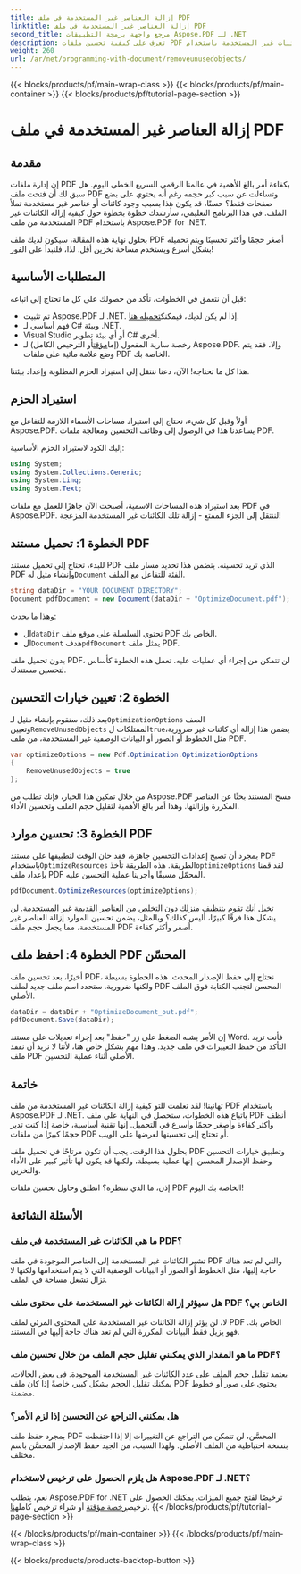 ```yaml
---
title: إزالة العناصر غير المستخدمة في ملف PDF
linktitle: إزالة العناصر غير المستخدمة في ملف PDF
second_title: مرجع واجهة برمجة التطبيقات Aspose.PDF لـ .NET
description: تعرف على كيفية تحسين ملفات PDF عن طريق إزالة الكائنات غير المستخدمة باستخدام Aspose.PDF لـ .NET. دليل خطوة بخطوة لتقليل حجم الملف وتحسين الأداء.
weight: 260
url: /ar/net/programming-with-document/removeunusedobjects/
---
```


{{< blocks/products/pf/main-wrap-class >}}
{{< blocks/products/pf/main-container >}}
{{< blocks/products/pf/tutorial-page-section >}}

# إزالة العناصر غير المستخدمة في ملف PDF

## مقدمة

إن إدارة ملفات PDF بكفاءة أمر بالغ الأهمية في عالمنا الرقمي السريع الخطى اليوم. هل سبق لك أن فتحت ملف PDF وتساءلت عن سبب كبر حجمه رغم أنه يحتوي على بضع صفحات فقط؟ حسنًا، قد يكون هذا بسبب وجود كائنات أو عناصر غير مستخدمة تملأ الملف. في هذا البرنامج التعليمي، سأرشدك خطوة بخطوة حول كيفية إزالة الكائنات غير المستخدمة من ملف PDF باستخدام Aspose.PDF for .NET. 

بحلول نهاية هذه المقالة، سيكون لديك ملف PDF أصغر حجمًا وأكثر تحسينًا ويتم تحميله بشكل أسرع ويستخدم مساحة تخزين أقل. لذا، فلنبدأ على الفور!

## المتطلبات الأساسية

قبل أن نتعمق في الخطوات، تأكد من حصولك على كل ما تحتاج إلى اتباعه:

-  تم تثبيت Aspose.PDF لـ .NET. إذا لم يكن لديك، فيمكنك[تحميله هنا](https://releases.aspose.com/pdf/net/).
- فهم أساسي لـ C# وبيئة .NET.
- Visual Studio أو أي بيئة تطوير C# أخرى.
-  رخصة سارية المفعول (إما[مؤقت](https://purchase.aspose.com/temporary-license/)أو الترخيص الكامل) لـ Aspose.PDF. وإلا، فقد يتم وضع علامة مائية على ملفات PDF الخاصة بك.
  
هذا كل ما تحتاجه! الآن، دعنا ننتقل إلى استيراد الحزم المطلوبة وإعداد بيئتنا.

## استيراد الحزم

أولاً وقبل كل شيء، نحتاج إلى استيراد مساحات الأسماء اللازمة للتفاعل مع Aspose.PDF. يساعدنا هذا في الوصول إلى وظائف التحسين ومعالجة ملفات PDF.

إليك الكود لاستيراد الحزم الأساسية:

```csharp
using System;
using System.Collections.Generic;
using System.Linq;
using System.Text;
```

بعد استيراد هذه المساحات الاسمية، أصبحت الآن جاهزًا للعمل مع ملفات PDF في Aspose.PDF. لننتقل إلى الجزء الممتع - إزالة تلك الكائنات غير المستخدمة المزعجة!

## الخطوة 1: تحميل مستند PDF

 للبدء، تحتاج إلى تحميل مستند PDF الذي تريد تحسينه. يتضمن هذا تحديد مسار ملف PDF وإنشاء مثيل له`Document` الفئة للتفاعل مع الملف.

```csharp
string dataDir = "YOUR DOCUMENT DIRECTORY";
Document pdfDocument = new Document(dataDir + "OptimizeDocument.pdf");
```

وهذا ما يحدث:
-  ال`dataDir` تحتوي السلسلة على موقع ملف PDF الخاص بك.
-  ال`Document` هدف`pdfDocument` يمثل ملف PDF.

بدون تحميل ملف PDF، لن تتمكن من إجراء أي عمليات عليه. تعمل هذه الخطوة كأساس لتحسين مستندك.

## الخطوة 2: تعيين خيارات التحسين

 بعد ذلك، سنقوم بإنشاء مثيل لـ`OptimizationOptions` الصف وتعيين`RemoveUnusedObjects` الممتلكات ل`true`يضمن هذا إزالة أي كائنات غير ضرورية، مثل الخطوط أو الصور أو البيانات الوصفية غير المستخدمة، من ملف PDF.

```csharp
var optimizeOptions = new Pdf.Optimization.OptimizationOptions
{
    RemoveUnusedObjects = true
};
```

من خلال تمكين هذا الخيار، فإنك تطلب من Aspose.PDF مسح المستند بحثًا عن العناصر المكررة وإزالتها. وهذا أمر بالغ الأهمية لتقليل حجم الملف وتحسين الأداء.

## الخطوة 3: تحسين موارد PDF

 بمجرد أن تصبح إعدادات التحسين جاهزة، فقد حان الوقت لتطبيقها على مستند PDF باستخدام`OptimizeResources` الطريقة. هذه الطريقة تأخذ`optimizeOptions` لقد قمنا بإعداد ملف PDF المحمّل مسبقًا وأجرينا عملية التحسين عليه.

```csharp
pdfDocument.OptimizeResources(optimizeOptions);
```

تخيل أنك تقوم بتنظيف منزلك دون التخلص من العناصر القديمة غير المستخدمة. لن يشكل هذا فرقًا كبيرًا، أليس كذلك؟ وبالمثل، يضمن تحسين الموارد إزالة العناصر غير المستخدمة، مما يجعل حجم ملف PDF أصغر وأكثر كفاءة.

## الخطوة 4: احفظ ملف PDF المحسّن

أخيرًا، بعد تحسين ملف PDF، نحتاج إلى حفظ الإصدار المحدث. هذه الخطوة بسيطة ولكنها ضرورية. ستحدد اسم ملف جديد لملف PDF المحسن لتجنب الكتابة فوق الملف الأصلي.

```csharp
dataDir = dataDir + "OptimizeDocument_out.pdf";
pdfDocument.Save(dataDir);
```

إن الأمر يشبه الضغط على زر "حفظ" بعد إجراء تعديلات على مستند Word. فأنت تريد التأكد من حفظ التغييرات في ملف جديد. وهذا مهم بشكل خاص هنا، لأننا لا نريد أن نفقد ملف PDF الأصلي أثناء عملية التحسين.

## خاتمة

تهانينا! لقد تعلمت للتو كيفية إزالة الكائنات غير المستخدمة من ملف PDF باستخدام Aspose.PDF لـ .NET. باتباع هذه الخطوات، ستحصل في النهاية على ملف PDF أنظف وأكثر كفاءة وأصغر حجمًا وأسرع في التحميل. إنها تقنية أساسية، خاصة إذا كنت تدير حجمًا كبيرًا من ملفات PDF أو تحتاج إلى تحسينها لعرضها على الويب.

بحلول هذا الوقت، يجب أن تكون مرتاحًا في تحميل ملف PDF وتطبيق خيارات التحسين وحفظ الإصدار المحسن. إنها عملية بسيطة، ولكنها قد يكون لها تأثير كبير على الأداء والتخزين.

إذن، ما الذي تنتظره؟ انطلق وحاول تحسين ملفات PDF الخاصة بك اليوم!

## الأسئلة الشائعة

### ما هي الكائنات غير المستخدمة في ملف PDF؟
تشير الكائنات غير المستخدمة إلى العناصر الموجودة في ملف PDF والتي لم تعد هناك حاجة إليها، مثل الخطوط أو الصور أو البيانات الوصفية التي لا يتم استخدامها ولكنها لا تزال تشغل مساحة في الملف.

### هل سيؤثر إزالة الكائنات غير المستخدمة على محتوى ملف PDF الخاص بي؟
لا، لن يؤثر إزالة الكائنات غير المستخدمة على المحتوى المرئي لملف PDF الخاص بك. فهو يزيل فقط البيانات المكررة التي لم تعد هناك حاجة إليها في المستند.

### ما هو المقدار الذي يمكنني تقليل حجم الملف من خلال تحسين ملف PDF؟
يعتمد تقليل حجم الملف على عدد الكائنات غير المستخدمة الموجودة. في بعض الحالات، يمكنك تقليل الحجم بشكل كبير، خاصةً إذا كان ملف PDF يحتوي على صور أو خطوط مضمنة.

### هل يمكنني التراجع عن التحسين إذا لزم الأمر؟
بمجرد حفظ ملف PDF المحسَّن، لن تتمكن من التراجع عن التغييرات إلا إذا احتفظت بنسخة احتياطية من الملف الأصلي. ولهذا السبب، من الجيد حفظ الإصدار المحسَّن باسم مختلف.

### هل يلزم الحصول على ترخيص لاستخدام Aspose.PDF لـ .NET؟
 نعم، يتطلب Aspose.PDF for .NET ترخيصًا لفتح جميع الميزات. يمكنك الحصول على ترخيص[رخصة مؤقتة](https://purchase.aspose.com/temporary-license/) أو شراء ترخيص كامل[هنا](https://purchase.aspose.com/buy).
{{< /blocks/products/pf/tutorial-page-section >}}

{{< /blocks/products/pf/main-container >}}
{{< /blocks/products/pf/main-wrap-class >}}

{{< blocks/products/products-backtop-button >}}

